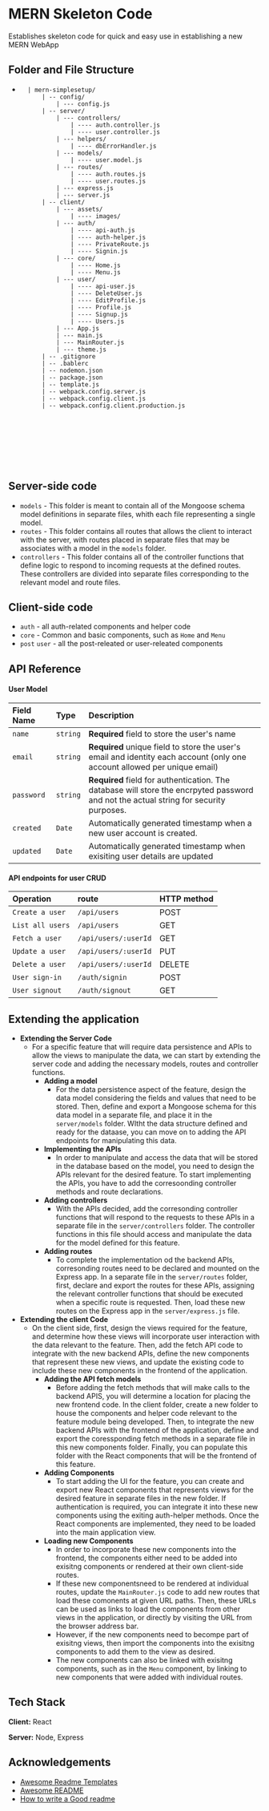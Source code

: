 # MERN Skeleton Code

Establishes skeleton code for quick and easy use in establishing a new MERN WebApp

## Folder and File Structure

- ```
    | mern-simplesetup/
        | -- config/
            | --- config.js
        | -- server/
            | --- controllers/
                | ---- auth.controller.js
                | ---- user.controller.js
            | --- helpers/
                | ---- dbErrorHandler.js
            | --- models/
                | ---- user.model.js
            | --- routes/
                | ---- auth.routes.js
                | ---- user.routes.js
            | --- express.js
            | --- server.js
        | -- client/
            | --- assets/
                | ---- images/
            | --- auth/
                | ---- api-auth.js
                | ---- auth-helper.js
                | ---- PrivateRoute.js
                | ---- Signin.js
            | --- core/
                | ---- Home.js
                | ---- Menu.js
            | --- user/
                | ---- api-user.js
                | ---- DeleteUser.js
                | ---- EditProfile.js
                | ---- Profile.js
                | ---- Signup.js
                | ---- Users.js
            | --- App.js
            | --- main.js
            | --- MainRouter.js
            | --- theme.js
        | -- .gitignore
        | -- .bablerc
        | -- nodemon.json
        | -- package.json
        | -- template.js
        | -- webpack.config.server.js
        | -- webpack.config.client.js
        | -- webpack.config.client.production.js









  ```

## Server-side code

- `models` - This folder is meant to contain all of the Mongoose schema model definitions in separate files, whith each file representing a single model.
- `routes` - This folder contains all routes that allows the client to interact with the server, with routes placed in separate files that may be associates with a model in the `models` folder.
- `controllers` - This folder contains all of the controller functions that define logic to respond to incoming requests at the defined routes. These controllers are divided into separate files corresponding to the relevant model and route files.

## Client-side code

- `auth` - all auth-related components and helper code
- `core` - Common and basic components, such as `Home` and `Menu`
- `post` `user` - all the post-releated or user-releated components

## API Reference

#### User Model

| Field Name | Type     | Description                                                                                                                            |
| :--------- | :------- | :------------------------------------------------------------------------------------------------------------------------------------- |
| `name`     | `string` | **Required** field to store the user's name                                                                                            |
| `email`    | `string` | **Required** unique field to store the user's email and identity each account (only one account allowed per unique email)              |
| `password` | `string` | **Required** field for authentication. The database will store the encrpyted password and not the actual string for security purposes. |
| `created`  | `Date`   | Automatically generated timestamp when a new user account is created.                                                                  |
| `updated`  | `Date`   | Automatically generated timestamp when exisiting user details are updated                                                              |

#### API endpoints for user CRUD

| Operation        | route                | HTTP method |
| :--------------- | :------------------- | :---------- |
| `Create a user`  | `/api/users`         | POST        |
| `List all users` | `/api/users`         | GET         |
| `Fetch a user`   | `/api/users/:userId` | GET         |
| `Update a user`  | `/api/users/:userId` | PUT         |
| `Delete a user`  | `/api/users/:userId` | DELETE      |
| `User sign-in`   | `/auth/signin`       | POST        |
| `User signout`   | `/auth/signout`      | GET         |

## Extending the application

- **Extending the Server Code**
  - For a specific feature that will require data persistence and APIs to allow the views to manipulate the data, we can start by extending the server code and adding the necessary models, routes and controller functions.
    - **Adding a model**
      - For the data persistence aspect of the feature, design the data model considering the fields and values that need to be stored. Then, define and export a Mongoose schema for this data model in a separate file, and place it in the `server/models` folder. WItht the data structure defined and ready for the dataase, you can move on to adding the API endpoints for manipulating this data.
    - **Implementing the APIs**
      - In order to manipulate and access the data that will be stored in the database based on the model, you need to design the APIs relevant for the desired feature. To start implementing the APIs, you have to add the corresoonding controller methods and route declarations.
    - **Adding controllers**
      - With the APIs decided, add the corresonding controller functions that will respond to the requests to these APIs in a separate file in the `server/controllers` folder. The controller functions in this file should access and manipulate the data for the model defined for this feature.
    - **Adding routes**
      - To complete the implementation od the backend APIs, corresonding routes need to be declared and mounted on the Express app. In a separate file in the `server/routes` folder, first, declare and export the routes for these APIs, assigning the relevant controller functions that should be executed when a specific route is requested. Then, load these new routes on the Express app in the `server/express.js` file.
- **Extending the client Code**
  - On the client side, first, design the views required for the feature, and determine how these views will incorporate user interaction with the data relevant to the feature. Then, add the fetch API code to integrate with the new backend APIs, define the new components that represent these new views, and update the existing code to include these new components in the frontend of the application.
    - **Adding the API fetch models**
      - Before adding the fetch methods that will make calls to the backend APIS, you will determine a location for placing the new frontend code. In the client folder, create a new folder to house the components and helper code relevant to the feature module being developed. Then, to integrate the new backend APIs with the frontend of the application, define and export the coressponding fetch methods in a separate file in this new components folder. Finally, you can populate this folder with the React components that will be the frontend of this feature.
    - **Adding Components**
      - To start adding the UI for the feature, you can create and export new React components that represents views for the desired feature in separate files in the new folder. If authentication is required, you can integrate it into these new components using the exiting auth-helper methods. Once the React components are implemented, they need to be loaded into the main application view.
    - **Loading new Components**
      - In order to incorporate these new components into the frontend, the components either need to be added into exisitng components or rendered at their own client-side routes.
      - If these new componentsneed to be rendered at individual routes, update the `MainRouter.js` code to add new routes that load these comonents at given URL paths. Then, these URLs can be used as links to load the components from other views in the application, or directly by visiting the URL from the browser address bar.
      - However, if the new components need to becompe part of exisitng views, then import the components into the exisitng components to add them to the view as desired.
      - The new components can also be linked with exisitng components, such as in the `Menu` component, by linking to new components that were added with individual routes.

## Tech Stack

**Client:** React

**Server:** Node, Express

## Acknowledgements

- [Awesome Readme Templates](https://awesomeopensource.com/project/elangosundar/awesome-README-templates)
- [Awesome README](https://github.com/matiassingers/awesome-readme)
- [How to write a Good readme](https://bulldogjob.com/news/449-how-to-write-a-good-readme-for-your-github-project)
